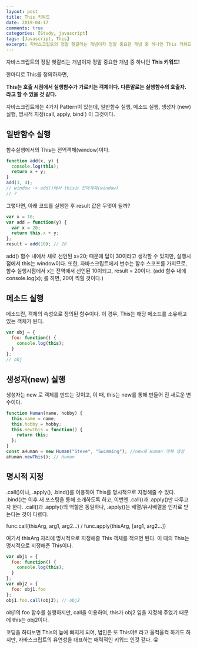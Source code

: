 ```yaml
---
layout: post
title: This 키워드
date: 2019-04-17
comments: true
categories: [Study, javascript]
tags: [Javascript, This]
excerpt: 자바스크립트의 정말 헷갈리는 개념이자 정말 중요한 개념 중 하나인 This 키워드! 한마디로 This를 정의하자면, This는 호출 시점에서 실행함수가 가르키는 객체이다. 다른말로는 실행함수의 호출자. 라고 할 수 있을 것 같다.
---
```


자바스크립트의 정말 헷갈리는 개념이자 정말 중요한 개념 중 하나인 **This 키워드!**

한마디로 This를 정의하자면,

**This는 호출 시점에서 실행함수가 가르키는 객체이다. 다른말로는 실행함수의 호출자. 라고 할 수 있을 것 같다.**

자바스크립트에는 4가지 Pattern이 있는데, 일반함수 실행, 메소드 실행, 생성자 (new) 실행, 명시적 지정(call, apply, bind ) 이 그것이다.

## 일반함수 실행

함수실행에서의 This는 전역객체(window)이다.

```javascript
function add(x, y) {
  console.log(this);
  return x + y;
}
add(3, 4);
// window -> add()에서 this는 전역객체(window)
// 7
```

그렇다면, 아래 코드를 실행한 후 result 값은 무엇이 될까?

```javascript
var x = 10;
var add = function(y) {
  var x = 20;
  return this.x + y;
};
result = add(10); // 20
```

add() 함수 내에서 새로 선언된 x=20; 때문에 답이 30이라고 생각할 수 있지만, 실행시점에서 this는 window이다. 또한, 자바스크립트에서 변수는 함수 스코프를 가지므로, 함수 실행시점에서 x는 전역에서 선언된 10이되고, result = 20이다. (add 함수 내에 console.log(x); 를 하면, 20이 찍힐 것이다.)

## 메소드 실행

메소드란, 객체의 속성으로 정의된 함수이다. 이 경우, This는 해당 메소드를 소유하고 있는 객체가 된다.

```javascript
var obj = {
  foo: function() {
    console.log(this);
  }
};
// obj
```

## 생성자(new) 실행

생성자는 new 로 객체를 만드는 것이고, 이 때, this는 new를 통해 만들어 진 새로운 변수이다.

```javascript
function Human(name, hobby) {
  this.name = name;
  this.hobby = hobby;
  this.newThis = function() {
    return this;
  };
}
const aHuman = new Human("Steve", "Swimming"); //new로 Human 객체 생성
aHuman.newThis(); // Human
```

## 명시적 지정

.call()이나, .apply(), .bind()를 이용하여 This를 명시적으로 지정해줄 수 있다. .bind()는 이후 새 포스팅을 통해 소개하도록 하고, 이번엔 .call()과 .apply()만 다루고자 한다. .call()과 .apply()의 역할은 동일하나, .apply()는 배열/유사배열을 인자로 받는다는 것이 다르다.

func.call(thisArg, arg1, arg2…) / func.apply(thisArg, [arg1, arg2…])

여기서 thisArg 자리에 명시적으로 지정해줄 This 객체를 적으면 된다. 이 때의 This는 명시적으로 지정해준 This이다.

```javascript
var obj1 = {
  foo: function() {
    console.log(this);
  }
};
var obj2 = {
  foo: obj1.foo
};
obj1.foo.call(obj2); // obj2
```

obj1의 foo 함수를 실행하지만, call을 이용하여, this가 obj2 임을 지정해 주었기 때문에 this는 obj2이다.

코딩을 하다보면 This의 늪에 빠지게 되어, 범인은 또 This야!! 라고 울컥울컥 하기도 하지만, 자바스크립트의 유연성을 대표하는 매력적인 키워드 인것 같다. 😛

